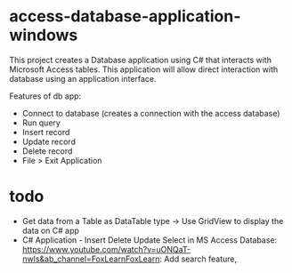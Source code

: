 # access-database-application-windows
This project creates a Database application using C# that interacts with Microsoft Access tables. This application will allow direct interaction with database using an application interface.

Features of db app:
- Connect to database (creates a connection with the access database)
- Run query
- Insert record
- Update record
- Delete record
- File > Exit Application

# todo
- Get data from a Table as DataTable type  -> Use GridView to display the data on C# app
- C# Application - Insert Delete Update Select in MS Access Database: https://www.youtube.com/watch?v=uONQaT-nwls&ab_channel=FoxLearnFoxLearn: Add search feature,
